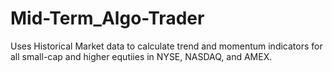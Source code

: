 # Mid-Term_Algo-Trader
Uses Historical Market data to calculate trend and momentum indicators for all small-cap and higher equtiies in NYSE, NASDAQ, and AMEX.
